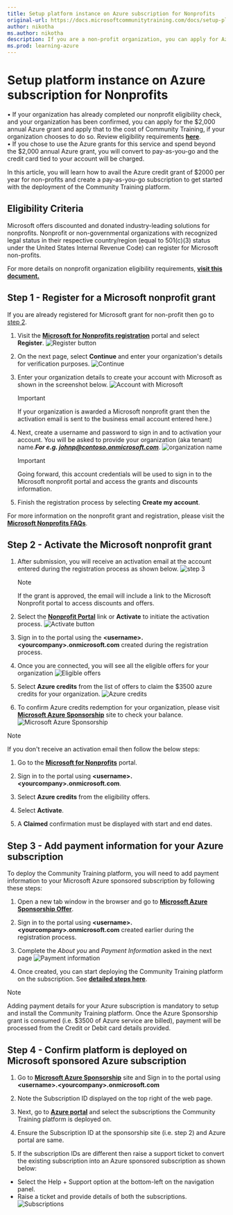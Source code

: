 ```yaml
---
title: Setup platform instance on Azure subscription for Nonprofits
original-url: https://docs.microsoftcommunitytraining.com/docs/setup-platform-instance-on-azure-subscription-for-nonprofits
author: nikotha
ms.author: nikotha
description: If you are a non-profit organization, you can apply for Azure credit grant of $3500 per year which can be used to setup and run an instance of the Community Training platform for your organization.
ms.prod: learning-azure
---
```


# Setup platform instance on Azure subscription for Nonprofits

•	If your organization has already completed our nonprofit eligibility check, and your organization has been confirmed, you can apply for the $2,000 annual Azure grant and apply that to the cost of Community Training, if your organization chooses to do so. Review eligibility requirements [**here**](https://www.microsoft.com/en-us/nonprofits/eligibility?activetab=pivot1%3aprimaryr4).  
•	If you chose to use the Azure grants for this service and spend beyond the $2,000 annual Azure grant, you will convert to pay-as-you-go and the credit card tied to your account will be charged.


In this article, you will learn how to avail the Azure credit grant of $2000 per year for non-profits and create a pay-as-you-go subscription to get started with the deployment of the Community Training platform.

## Eligibility Criteria

Microsoft offers discounted and donated industry-leading solutions for nonprofits. Nonprofit or non-governmental organizations with recognized legal status in their respective country/region (equal to 501(c)(3) status under the United States Internal Revenue Code) can register for Microsoft non-profits.

For more details on nonprofit organization eligibility requirements, [**visit this document.**](https://query.prod.cms.rt.microsoft.com/cms/api/am/binary/RE2Gxsp)

## Step 1  - Register for a Microsoft nonprofit grant

If you are already registered for Microsoft grant for non-profit then go to [step 2](#step-2----activate-the-microsoft-nonprofit-grant).

1. Visit the [**Microsoft for Nonprofits registration**](https://nonprofit.microsoft.com/register) portal and select **Register**.
![Register button](../../media/image%28121%29.png)

1. On the next page, select **Continue** and enter your organization's details for verification purposes.
![Continue](../../media/image%28122%29.png)

1. Enter your organization details to create your account with Microsoft as shown in the screenshot below.
![Account with Microsoft](../../media/image%28123%29.png)

    > [!IMPORTANT]
    > If your organization is awarded a Microsoft nonprofit grant then the activation email is sent to the business email account entered here.)

1. Next, create a username and password to sign in and to activation your account. You will be asked to provide your organization (aka tenant) name.***For e.g. johnp@contoso.onmicrosoft.com***.
    ![organization name](../../media/image%28124%29.png)
    > [!IMPORTANT]
    > Going forward, this account credentials will be used to sign in to the Microsoft nonprofit portal and access the grants and discounts information.

1. Finish the registration process by selecting **Create my account**.

For more information on the nonprofit grant and registration, please visit the [**Microsoft Nonprofits FAQs**](https://www.microsoft.com/nonprofits/faq).

## Step 2  - Activate the Microsoft nonprofit grant

1. After submission, you will receive an activation email at the account entered during the registration process as shown below.
    ![step 3](../../media/image%28126%29.png)

    > [!NOTE]
    > If the grant is approved, the email will include a link to the Microsoft Nonprofit portal to access discounts and offers.

1. Select the [**Nonprofit Portal**](https://nonprofit.microsoft.com/signin) link or **Activate** to initiate the activation process.
![Activate button](../../media/image%28127%29.png)

1. Sign in to the portal using the **\<username>.\<yourcompany>.onmicrosoft.com** created during the registration process.

1. Once you are connected, you will see all the eligible offers for your organization
![Eligible offers](../../media/image%28128%29.png)

1. Select **Azure credits** from the list of offers to claim the $3500 azure credits for your organization.
![Azure credits](../../media/image%28129%29.png)

1. To confirm Azure credits redemption for your organization, please visit [**Microsoft Azure Sponsorship**](https://www.microsoftazuresponsorships.com/) site to check your balance.
![Microsoft Azure Sponsorship](../../media/image%28130%29.png)

> [!NOTE]
> If you don't receive an activation email then follow the below steps:
>1. Go to the [**Microsoft for Nonprofits**](https://nonprofit.microsoft.com) portal.
>
>1. Sign in to the portal using **\<username>.\<yourcompany>.onmicrosoft.com**.
>
>1. Select **Azure credits** from the eligibility offers.
>
>1. Select **Activate**.
>
>1. A **Claimed** confirmation must be displayed with start and end dates.

## Step 3  - Add payment information for your Azure subscription

To deploy the Community Training platform, you will need to add payment information to your Microsoft Azure sponsored subscription by following these steps:

1. Open a new tab window in the browser and go to [**Microsoft Azure Sponsorship Offer**](https://signup.azure.com/signup?offer=ms-azr-0036p).

1. Sign in to the portal using  **\<username>.\<yourcompany>.onmicrosoft.com** created earlier during the registration process.

1. Complete the *About you* and *Payment Information* asked in the next page
![Payment information](../../media/image%28131%29.png)

1. Once created, you can start deploying the Community Training platform on the subscription. See [**detailed steps here**](../../infrastructure-management/install-your-platform-instance/installation-guide-detailed-steps.md).

> [!NOTE]
> Adding payment details for your Azure subscription is mandatory to setup and install the Community Training platform. Once the Azure Sponsorship grant is consumed (i.e. $3500 of Azure service are billed), payment will be processed from the Credit or Debit card details provided.

## Step 4 - Confirm platform is deployed on Microsoft sponsored Azure subscription

1. Go to [**Microsoft Azure Sponsorship**](https://www.microsoftazuresponsorships.com/) site and Sign in to the portal using  **\<username>.\<yourcompany>.onmicrosoft.com**

1. Note the Subscription ID displayed on the top right of the web page.

1. Next, go to [**Azure portal**](https://portal.azure.com/) and select the subscriptions the Community Training platform is deployed on.

1. Ensure the Subscription ID at the sponsorship site (i.e. step 2) and Azure portal are same.

1. If the subscription IDs are different then raise a support ticket to convert the existing subscription into an Azure sponsored subscription as shown below:

* Select the Help + Support option at the bottom-left on the navigation panel.
* Raise a ticket and provide details of both the subscriptions.
    ![Subscriptions](../../media/image%28132%29.png)
